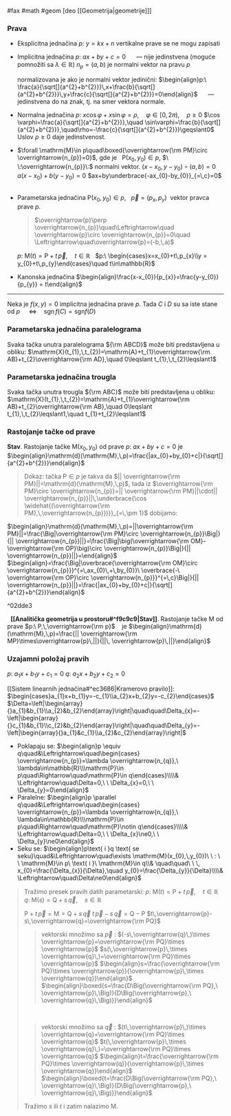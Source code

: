 #fax #math #geom  [deo [[Geometrija|geometrije]]]


### Prava
- Eksplicitna jednačina
  $p: \ y=kx+n$
  vertikalne prave se ne mogu zapisati
$\:$
- Implicitna jednačina
  $p:\ ax+by+c=0$ $\quad$ — nije jedinstvena (moguće pomnožiti sa $\lambda\in\mathbb{R}$)
  $n_{p}=(a,\,b)$ je normalni vektor na pravu $p$
  
  normalizovana je ako je normalni vektor jedinični:
  $\begin{align}p:\ \frac{a}{\sqrt[]{a^{2}+b^{2}}}\,x+\frac{b}{\sqrt[]{a^{2}+b^{2}}}\,y+\frac{c}{\sqrt[]{a^{2}+b^{2}}}=0\end{align}$ $\quad$ — jedinstvena do na znak, tj. na smer vektora normale.
$\:$
- Normalna jednačina
  $p:\ x\cos\varphi+x\sin\varphi=\rho,\quad \varphi\in[0,\,2\pi),\quad\rho\geqslant0$
  $\cos \varphi=\frac{a}{\sqrt[]{a^{2}+b^{2}}},\quad \sin\varphi=\frac{b}{\sqrt[]{a^{2}+b^{2}}},\quad\rho=-\frac{c}{\sqrt[]{a^{2}+b^{2}}}\geqslant0$
  Uslov $\rho\geqslant0$ daje jedinstvenost.
$\:$
- $\forall \mathrm{M}\in p\quad\boxed{\overrightarrow{\rm PM}\circ \overrightarrow{n_{p}}=0}$, gde je $\ \:\mathrm{P}(x_{0},\,y_{0})\in p$, $\ \:\overrightarrow{n_{p}}\:$ normalni vektor.
  $(x-x_{0},\,y-y_{0})\circ(a,\,b)=0$
  $a(x-x_{0})+b(y-y_{0})=0$
  $ax+by\underbrace{-ax_{0}-by_{0}}_{=\,c}=0$
  $\:$

- Parametarska jednačina
  $\mathrm{P}(x_{0},\,y_{0})\in p$, $\ \:\overrightarrow{p}=(p_{x},\,p_{y})\:$ vektor pravca prave $p$.
  > $\overrightarrow{p}\perp \overrightarrow{n_{p}}\quad\Leftrightarrow\quad \overrightarrow{p}\circ \overrightarrow{n_{p}}=0\quad \Leftrightarrow\quad\overrightarrow{p}=(-b,\,a)$
  
  $p:\ \mathrm{M}(t)=\mathrm{P}+t\,\overrightarrow{p},\quad t\in\mathbb{R}$
  $\:$
  $p:\ \begin{cases}x=x_{0}+t\,p_{x}\\y = y_{0}+t\,p_{y}\end{cases}\quad t\in\mathbb{R}$
  $\:$
- Kanonska jednačina
$\begin{align}\frac{x-x_{0}}{p_{x}}=\frac{y-y_{0}}{p_{y}} = t\end{align}$


___
Neka je $f(x,\,y)=0$ implicitna jednačina prave $p$. Tada
$C$ i $D$ su sa iste stane od $p$ $\quad\Leftrightarrow\quad \mathrm{sgn}\,f(C)=\mathrm{sgn}f(D)$

### Parametarska jednačina paralelograma
Svaka tačka unutra paralelograma ${\rm ABCD}$ može biti predstavljena u obliku:
$\mathrm{X}(t_{1},\,t_{2})=\mathrm{A}+t_{1}\overrightarrow{\rm AB}+t_{2}\overrightarrow{\rm AD},\quad 0\leqslant t_{1},\,t_{2}\leqslant1$
### Parametarska jednačina trougla
Svaka tačka unutra trougla ${\rm ABC}$ može biti predstavljena u obliku:
$\mathrm{X}(t_{1},\,t_{2})=\mathrm{A}+t_{1}\overrightarrow{\rm AB}+t_{2}\overrightarrow{\rm AB},\quad 0\leqslant t_{1},\,t_{2}\leqslant1,\quad t_{1}+t_{2}\leqslant1$

### Rastojanje tačke od prave

**Stav**. Rastojanje tačke $\mathrm{M}(x_{0},\,y_{0})$ od prave $p:\ ax+by+c=0$ je $\begin{align}\mathrm{d}(\mathrm{M},\,p)=\frac{|ax_{0}+by_{0}+c|}{\sqrt[]{a^{2}+b^{2}}}\end{align}$
> Dokaz: tačka $\mathrm{P}\in p$ je takva da $|| \overrightarrow{\rm PM}||=\mathrm{d}(\mathrm{M},\,p)$,
> tada iz $\overrightarrow{\rm PM}\circ \overrightarrow{n_{p}}=|| \overrightarrow{\rm PM}||\cdot|| \overrightarrow{n_{p}}||\,\underbrace{\cos \widehat{(\overrightarrow{\rm PM},\,\overrightarrow{n_{p}})}}_{=\,\pm 1}$ dobijamo:
> 
 $\begin{align}\mathrm{d}(\mathrm{M},\,p)=||\overrightarrow{\rm PM}||=\frac{\Big|\overrightarrow{\rm PM}\circ \overrightarrow{n_{p}}\Big|}{|| \overrightarrow{n_{p}}||}=\frac{\Big|\big(\overrightarrow{\rm OM}-\overrightarrow{\rm OP}\big)\circ \overrightarrow{n_{p}}\Big|}{|| \overrightarrow{n_{p}}||}=\end{align}$
 $\begin{align}=\frac{\Big|\overbrace{\overrightarrow{\rm OM}\circ \overrightarrow{n_{p}}}^{=\,ax_{0}\,+\,by_{0}}\ \overbrace{-\ \overrightarrow{\rm OP}\circ \overrightarrow{n_{p}}}^{=\,c}\Big|}{|| \overrightarrow{n_{p}}||}=\frac{|ax_{0}+by_{0}+c|}{\sqrt[]{a^{2}+b^{2}}}\end{align}$

^02dde3

$\:$
**[[Analitička geometrija u prostoru#^f9c9c9|Stav]]**. Rastojanje tačke $\mathrm{M}$ od prave $p:\ P,\,\overrightarrow{\rm p}$ $\ \:$ je
$\begin{align}\mathrm{d}(\mathrm{M},\,p)=\frac{|| \overrightarrow{\rm MP}\times\overrightarrow{p}\,||}{||\, \overrightarrow{p}\,||}\end{align}$ 

### Uzajamni položaj pravih
$p:\ a_{1}x+b_{1}y+c_{1}=0$
$q:\ a_{2}x+b_{2}y+c_{2}=0$

[[Sistem linearnih jednačina#^ec3686|Kramerovo pravilo]]:
$\begin{cases}a_{1}x+b_{1}y=-c_{1}\\a_{2}x+b_{2}y=-c_{2}\end{cases}$
$\Delta=\left|\begin{array}{}a_{1}&b_{1}\\a_{2}&b_{2}\end{array}\right|\quad\quad\Delta_{x}=-\left|\begin{array}{}c_{1}&b_{1}\\c_{2}&b_{2}\end{array}\right|\quad\quad\Delta_{y}=-\left|\begin{array}{}a_{1}&c_{1}\\a_{2}&c_{2}\end{array}\right|$

- Poklapaju se:
  $\begin{align}p \equiv q\quad&\Leftrightarrow\quad\begin{cases} \overrightarrow{n_{p}}=\lambda \overrightarrow{n_{q}},\ \lambda\in\mathbb{R}\\\mathrm{P}\in p\quad\Rightarrow\quad\mathrm{P}\in q\end{cases}\\\\& \Leftrightarrow\quad\Delta=0,\ \ \Delta_{x}=0,\ \ \Delta_{y}=0\end{align}$
  $\:$
- Paralelne:
  $\begin{align}p \parallel q\quad&\Leftrightarrow\quad\begin{cases} \overrightarrow{n_{p}}=\lambda \overrightarrow{n_{q}},\ \lambda\in\mathbb{R}\\\mathrm{P}\in p\quad\Rightarrow\quad\mathrm{P}\notin q\end{cases}\\\\& \Leftrightarrow\quad\Delta=0,\ \ \Delta_{x}\ne0,\ \ \Delta_{y}\ne0\end{align}$ 
  $\:$
- Seku se:
  $\begin{align}p\text{ i }q \text{ se seku}\quad&\Leftrightarrow\quad\exists \mathrm{M}(x_{0},\,y_{0})\ \ : \ \ \mathrm{M}\in p\ \text{ i }\  \mathrm{M}\in q\\& \quad\quad\ \ \, x_{0}=\frac{\Delta_{x}}{\Delta},\quad y_{0}=\frac{\Delta_{y}}{\Delta}\\\\& \Leftrightarrow\quad\Delta\ne0\end{align}$

> Tražimo presek pravih datih parametarski:
> $p:\ \mathrm{M}(t)=\mathrm{P}+t\,\overrightarrow{p},\quad t\in \mathbb{R}$
> $q:\ \mathrm{M}(s)=\mathrm{Q}+s\,\overrightarrow{q},\quad s\in \mathbb{R}$
> 
> $\mathrm{P}+t\,\overrightarrow{p}=\mathrm{M}=\mathrm{Q}+s\,\overrightarrow{q}$
> $t\,\overrightarrow{p}-s\,\overrightarrow{q}=\mathrm{Q}-\mathrm{P}$
> $t\,\overrightarrow{p}-s\,\overrightarrow{q}=\overrightarrow{\rm PQ}$
> > vektorski množimo sa $\overrightarrow{p}$ :
> > $(-s\,\overrightarrow{q}\,)\times \overrightarrow{p}=\overrightarrow{\rm PQ}\times \overrightarrow{p}$
> > $s(\,\overrightarrow{p}\,\times \overrightarrow{q}\,)=\overrightarrow{\rm PQ}\times \overrightarrow{p}$
> > $\begin{align}s=\frac{\overrightarrow{\rm PQ}\times \overrightarrow{p}}{\overrightarrow{p}\,\times \overrightarrow{q}}\end{align}$
> > $\begin{align}\boxed{s=\frac{D\Big(\overrightarrow{\rm PQ},\ \overrightarrow{p}\,\Big)}{D\Big(\overrightarrow{p},\  \overrightarrow{q}\,\Big)}}\end{align}$
>
>$\:$
> > vektorski množimo sa $\overrightarrow{q}$ :
> > $(t\,\overrightarrow{p}\,)\times \overrightarrow{q}=\overrightarrow{\rm PQ}\times \overrightarrow{q}$
> > $t(\,\overrightarrow{p}\,\times \overrightarrow{q}\,)=\overrightarrow{\rm PQ}\times \overrightarrow{q}$
> > $\begin{align}t=\frac{\overrightarrow{\rm PQ}\times \overrightarrow{q}}{\overrightarrow{p}\,\times \overrightarrow{q}}\end{align}$
> > $\begin{align}\boxed{t=\frac{D\Big(\overrightarrow{\rm PQ},\ \overrightarrow{q}\,\Big)}{D\Big(\overrightarrow{p},\  \overrightarrow{q}\,\Big)}}\end{align}$
> 
> Tražimo $s$ ili $t$ i zatim nalazimo $\mathrm{M}$.
 